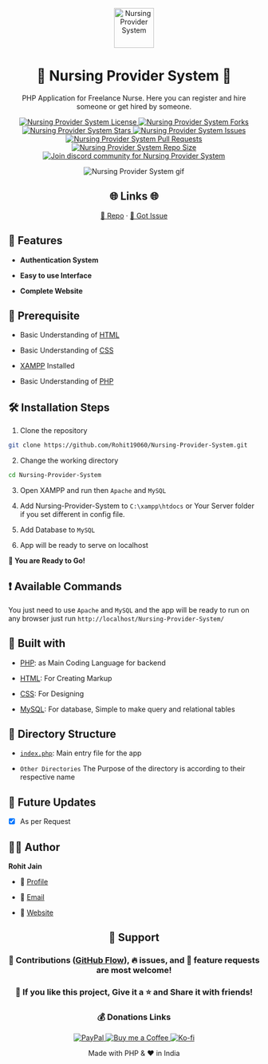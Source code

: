 <p align="center">
  <a href="https://github.com/Rohit19060/Nursing-Provider-System" target="_blank" title="Nursing Provider System">
    <img src="https://kingtechnologies.in/assets/images/logo.png" width="80px" alt="Nursing Provider System" />
  </a>
</p>
<h1 align="center">🌟 Nursing Provider System 🌟</h1>
<p align="center">PHP Application for Freelance Nurse. Here you can register and hire someone or get hired by someone.</p>

<p align="center">
<a href="https://github.com/Rohit19060/Nursing-Provider-System/blob/master/LICENSE" target="_blank" title="License">
<img src="https://img.shields.io/github/license/Rohit19060/Nursing-Provider-System?label=License&logo=Github&style=flat-square" alt="Nursing Provider System License" />
</a>
<a href="https://github.com/Rohit19060/Nursing-Provider-System/fork" target="_blank" title="Forks">
<img src="https://img.shields.io/github/forks/Rohit19060/Nursing-Provider-System?label=Forks&logo=Github&style=flat-square" alt="Nursing Provider System Forks"/>
</a>
<a href="https://github.com/Rohit19060/Nursing-Provider-System/stargazers" target="_blank" title="Stars">
<img src="https://img.shields.io/github/stars/Rohit19060/Nursing-Provider-System?label=Stars&logo=Github&style=flat-square" alt="Nursing Provider System Stars"/>
</a>
<a href="https://github.com/Rohit19060/Nursing-Provider-System/issues" target="_blank" title="Issues">
<img src="https://img.shields.io/github/issues/Rohit19060/Nursing-Provider-System?label=Issues&logo=Github&style=flat-square" alt="Nursing Provider System Issues"/>
</a>
<a href="https://github.com/Rohit19060/Nursing-Provider-System/pulls" target="_blank" title="Pull Requests">
<img src="https://img.shields.io/github/issues-pr/Rohit19060/Nursing-Provider-System?label=Pull%20Requests&logo=Github&style=flat-square" alt="Nursing Provider System Pull Requests"/>
</a>
<a href="https://github.com/Rohit19060/Nursing-Provider-System" target="_blank" title="Repo Size">
<img src="https://img.shields.io/github/repo-size/Rohit19060/Nursing-Provider-System?label=Repo%20Size&logo=Github&style=flat-square" alt="Nursing Provider System Repo Size"/>
</a>
<a href="https://discord.gg/2wpHNSjwm2" target="_blank" title="Join Community">
<img src="https://img.shields.io/discord/737854816402800690?color=%236d82cb&label=Join%20Community&logo=discord&logoColor=%23FFFFFF&style=flat-square" alt="Join discord community for Nursing Provider System"/>
</a>
</p>

<p align="center" title="Nursing Provider System gif"><img src="./assets/images/main.gif" alt="Nursing Provider System gif" /></p>

<h2 align="center">🌐 Links 🌐</h2>
<p align="center">
    <a href="https://github.com/Rohit19060/Nursing-Provider-System" target="_blank" title="Nursing Provider System Repo">📂 Repo</a>
    ·
    <a href="https://github.com/Rohit19060/Nursing-Provider-System/issues/new/choose" target="_blank" title="🐛Report Bug/🎊Request Feature">🚀 Got Issue</a>
</p>

## 🚀 Features

- **Authentication System**

- **Easy to use Interface**

- **Complete Website**

## 🦋 Prerequisite

- Basic Understanding of [HTML](https://youtu.be/JHv2jmnrLlA "HTML - First Step Towards Web Development")

- Basic Understanding of [CSS](https://youtu.be/d1tP7ow7HbQ "CSS - Second Step Towards Web Development")

- [XAMPP](https://www.apachefriends.org/download.html "XAMPP") Installed

- Basic Understanding of [PHP](https://www.php.net/ "PHP")

## 🛠️ Installation Steps

1. Clone the repository

```Bash
git clone https://github.com/Rohit19060/Nursing-Provider-System.git
```

2. Change the working directory

```Bash
cd Nursing-Provider-System
```

3. Open XAMPP and run then `Apache` and `MySQL`

4. Add Nursing-Provider-System to `C:\xampp\htdocs` or Your Server folder if you set different in config file.

5. Add Database to `MySQL`

6. App will be ready to serve on localhost

**🎇 You are Ready to Go!**

## ❗ Available Commands

You just need to use `Apache` and `MySQL` and the app will be ready to run on any browser just run `http://localhost/Nursing-Provider-System/`

## 👷 Built with

- [PHP](https://www.php.net/ "PHP"): as Main Coding Language for backend

- [HTML](https://youtu.be/JHv2jmnrLlA "HTML - First Step Towards Web Development"): For Creating Markup

- [CSS](https://youtu.be/d1tP7ow7HbQ "CSS - Second Step Towards Web Development"): For Designing

- [MySQL](https://www.mysql.com/): For database, Simple to make query and relational tables

## 📂 Directory Structure

- [`index.php`](https://github.com/Rohit19060/Nursing-Provider-System/blob/main/index.php "Nursing Provider System"): Main entry file for the app

- `Other Directories` The Purpose of the directory is according to their respective name

## 🎊 Future Updates

- [x] As per Request

## 🧑🏻 Author

**Rohit Jain**

- 🌌 [Profile](https://github.com/rohit19060 "Rohit Jain")

- 🏮 [Email](mailto:rohitjain19060@gmail.com?subject=Hi%20from%20Nursing%20Provider%20System "Hi!")

- 🦁 [Website](https://kingtechnologies.in "Welcome")

<h2 align="center">🤝 Support</h2>

<h3 align="center">🎀 Contributions (<a href="https://guides.github.com/introduction/flow" title="GitHub Flow">GitHub Flow</a>), 🔥 issues, and 🥮 feature requests are most welcome!</h3>

<h3 align="center">💙 If you like this project, Give it a ⭐ and Share it with friends!</h3>
<h3 align="center">💰 Donations Links</h3>
<p align="center">
<a href="https://www.paypal.me/kingrohitJ" target="_blank" title="PayPal"><img src="https://kingtechnologies.in/assets/images/paypal.png" alt="PayPal"/>
<a href="https://www.buymeacoffee.com/rohitjain" target="Buy me a Coffee/" title="Buy me a Coffee"><img src="https://kingtechnologies.in/assets/images/coffee.png" alt="Buy me a Coffee"/>
<a href="https://ko-fi.com/rohitjain" target="_blank" title="Ko-fi"><img src="https://kingtechnologies.in/assets/images/kofi.png" alt="Ko-fi"/></a>
</p>

<p align="center">Made with PHP & ❤️ in India</p>
